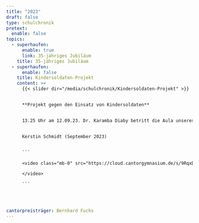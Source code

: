 ```yaml
---
title: "2023"
draft: false
type: schulchronik
pretext:
  enable: false
topics:
  - superhaufen:
      enable: true
      link: 35-jähriges Jubiläum
    title: 35-jähriges Jubiläum
  - superhaufen:
      enable: false
    title: Kindersoldaten-Projekt
    content: >+
      {{< slider dir="/media/schulchronik/Kindersoldaten-Projekt" >}}


      **Projekt gegen den Einsatz von Kindersoldaten**


      13.25 Uhr am 12.09.23. Dr. Karamba Diaby betritt die Aula unseres Gymnasiums. Was macht ein Bundestagsabgeordneter, ein Politiker am GCG? Er erhält von uns einen Auftrag, er nimmt ihn gern an und er redet mit uns. Doch worüber? Ein Thema ist der Kampf gegen den Einsatz von Kindersoldaten, denn diese Problematik hat die Projektgruppe von Alex, Chiamaka, Emilia, Simon und Timm sehr bewegt. Weltweit kämpfen tausende Kinder in Kriegen. Gegen dieses Leid wollten wir etwas unternehmen. Doch was tun? Im Rahmen des „Tages der Kulturen“ erarbeiteten wir Workshops, hielten Vorträge zu diesem Thema und sammelten „Red Hand Abdrücke“. Wir wollen aufmerksam machen und Zeichen setzen. Viele Schülerinnen und Schüler nahmen an den Workshops teil, wir diskutierten, suchten nach Zusammenhängen und Antworten. Noch mehr Cantorianerinnen und Cantorianer sagten mit ihren Handabdrücken Nein zum Einsatz von Kindersoldaten. Diese Handabdrücke füllen eine dicke Mappe, die einem hochrangigen Politiker übergeben werden sollte. Wir konnten den Bundestagsabgeordneten Dr. Karamba Diaby dafür gewinnen. Er nahm die Mappe mit dem Versprechen an, sich weiter im politischen und wirtschaftlichen Rahmen gegen den Einsatz von Kindersoldaten zu engagieren. Doch wenn ein hochrangiger Politiker den Weg zu uns findet, dann wollten wir noch viel mehr wissen und diskutieren. Das Moderatorenduo um Chiamaka und Timm sowie das Publikum stellten reichlich persönliche und politische Fragen an unseren Ehrengast. Und Karamba Diaby gab interessante, neue und aufschlussreiche Einblicke in das Leben eines Politikers. Unser Projekt fand im Rahmen unserer Festveranstaltung zum 35 - jährigen Schuljubiläum mit der Übergabe eines Spendenschecks in Höhe von 500 € an den Koordinator für politische Arbeit der Kindernothilfe Deutschlands und Sprecher des Bündnisses Kindersoldaten Herrn Frank Mischo und die Vorsitzende des Arbeitskreises Halle der Kindernothilfe Frau Dr. Christine Schaper sein vorläufiges Ende. Unsere Spende unterstützt ein Projekt der Kindernothilfe zur Ernährungssicherung in Burundi.


      Kerstin Schmidt (September 2023)


      ```

      <video class="mb-0" src="https://cloud.cantorgymnasium.de/s/9RqxDLfppQt5YBL/download/RedHandErweitert_Final.mp4" controls width="100%">

      </video>

      ```




cantorpreisträger: Bernhard Fuchs
---
```

